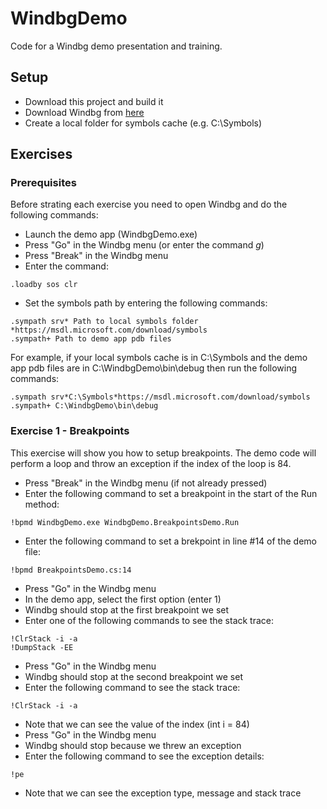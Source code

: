 # WindbgDemo
Code for a Windbg demo presentation and training.

## Setup
- Download this project and build it
- Download Windbg from [here](https://docs.microsoft.com/en-us/windows-hardware/drivers/debugger/debugger-download-tools)
- Create a local folder for symbols cache (e.g. C:\Symbols)

## Exercises
### Prerequisites
Before strating each exercise you need to open Windbg and do the following commands:
- Launch the demo app (WindbgDemo.exe)
- Press "Go" in the Windbg menu (or enter the command *g*)
- Press "Break" in the Windbg menu
- Enter the command:
```
.loadby sos clr
```
- Set the symbols path by entering the following commands:

```
.sympath srv* Path to local symbols folder *https://msdl.microsoft.com/download/symbols
.sympath+ Path to demo app pdb files
```

For example, if your local symbols cache is in C:\Symbols and the demo app pdb files are in C:\WindbgDemo\bin\debug then run the following commands:

```
.sympath srv*C:\Symbols*https://msdl.microsoft.com/download/symbols
.sympath+ C:\WindbgDemo\bin\debug
```

### Exercise 1 - Breakpoints
This exercise will show you how to setup breakpoints.
The demo code will perform a loop and throw an exception if the index of the loop is 84.

- Press "Break" in the Windbg menu (if not already pressed)
- Enter the following command to set a breakpoint in the start of the Run method:
```
!bpmd WindbgDemo.exe WindbgDemo.BreakpointsDemo.Run
```
- Enter the following command to set a brekpoint in line #14 of the demo file:
```
!bpmd BreakpointsDemo.cs:14
```
- Press "Go" in the Windbg menu
- In the demo app, select the first option (enter 1)
- Windbg should stop at the first breakpoint we set
- Enter one of the following commands to see the stack trace:
```
!ClrStack -i -a
!DumpStack -EE
```
- Press "Go" in the Windbg menu
- Windbg should stop at the second breakpoint we set
- Enter the following command to see the stack trace:
```
!ClrStack -i -a
```
- Note that we can see the value of the index (int i = 84)
- Press "Go" in the Windbg menu
- Windbg should stop because we threw an exception
- Enter the following command to see the exception details:
```
!pe
```
- Note that we can see the exception type, message and stack trace